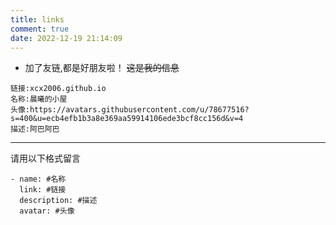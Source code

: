 ```yaml
---
title: links
comment: true
date: 2022-12-19 21:14:09
---
```

+ 加了友链,都是好朋友啦！
~~这是我的信息~~
```
链接:xcx2006.github.io
名称:晨曦的小屋
头像:https://avatars.githubusercontent.com/u/78677516?s=400&u=ecb4efb1b3a8e369aa59914106ede3bcf8cc156d&v=4
描述:阿巴阿巴
```
---
请用以下格式留言
```
- name: #名称
  link: #链接
  description: #描述
  avatar: #头像
```
